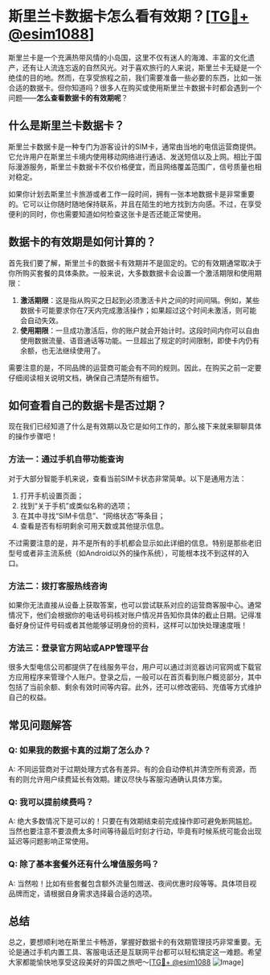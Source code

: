 # 斯里兰卡数据卡怎么看有效期？[[TG💪+ @esim1088](https://t.me/s/esim1088)]

斯里兰卡是一个充满热带风情的小岛国，这里不仅有迷人的海滩、丰富的文化遗产，还有让人流连忘返的自然风光。对于喜欢旅行的人来说，斯里兰卡无疑是一个绝佳的目的地。然而，在享受旅程之前，我们需要准备一些必要的东西，比如一张合适的数据卡。但你知道吗？很多人在购买或使用斯里兰卡数据卡时都会遇到一个问题——**怎么查看数据卡的有效期呢**？

## 什么是斯里兰卡数据卡？

斯里兰卡数据卡是一种专门为游客设计的SIM卡，通常由当地的电信运营商提供。它允许用户在斯里兰卡境内使用移动网络进行通话、发送短信以及上网。相比于国际漫游服务，斯里兰卡数据卡不仅价格便宜，而且网络覆盖范围广，信号质量也相对稳定。

如果你计划去斯里兰卡旅游或者工作一段时间，拥有一张本地数据卡是非常重要的。它可以让你随时随地保持联系，并且在陌生的地方找到方向感。不过，在享受便利的同时，你也需要知道如何检查这张卡是否还能正常使用。

## 数据卡的有效期是如何计算的？

首先我们要了解，斯里兰卡的数据卡有效期并不是固定的。它的有效期通常取决于你所购买套餐的具体条款。一般来说，大多数数据卡会设置一个激活期限和使用期限：

1. **激活期限**：这是指从购买之日起到必须激活卡片之间的时间间隔。例如，某些数据卡可能要求你在7天内完成激活操作；如果超过这个时间未激活，则可能会自动失效。
2. **使用期限**：一旦成功激活后，你的账户就会开始计时。这段时间内你可以自由使用数据流量、语音通话等功能。一旦超出了规定的时间限制，即使卡内仍有余额，也无法继续使用了。

需要注意的是，不同品牌的运营商可能会有不同的规则。因此，在购买之前一定要仔细阅读相关说明文档，确保自己清楚所有细节。

## 如何查看自己的数据卡是否过期？

现在我们已经知道了什么是有效期以及它是如何工作的，那么接下来就来聊聊具体的操作步骤吧！

### 方法一：通过手机自带功能查询

对于大部分智能手机来说，查看当前SIM卡状态非常简单。以下是通用方法：
1. 打开手机设置页面；
2. 找到“关于手机”或类似名称的选项；
3. 在其中寻找“SIM卡信息”、“网络状态”等条目；
4. 查看是否有标明剩余可用天数或其他提示信息。

不过需要注意的是，并不是所有的手机都会显示如此详细的信息。特别是那些老旧型号或者非主流系统（如Android以外的操作系统），可能根本找不到这样的入口。

### 方法二：拨打客服热线咨询

如果你无法直接从设备上获取答案，也可以尝试联系对应的运营商客服中心。通常情况下，他们会根据你的电话号码核对账户情况并告知你具体的截止日期。记得准备好身份证件号码或者其他能够证明身份的资料，这样可以加快处理速度哦！

### 方法三：登录官方网站或APP管理平台

很多大型电信公司都提供了在线服务平台，用户可以通过浏览器访问官网或下载官方应用程序来管理个人账户。登录之后，一般可以在首页看到账户概览部分，其中包括了当前余额、剩余有效时间等内容。此外，还可以修改密码、充值等方式维护自己的权益。

## 常见问题解答

### Q: 如果我的数据卡真的过期了怎么办？
A: 不同运营商对于过期处理方式各有差异。有的会自动停机并清空所有资源，而有的则允许用户续费延长有效期。建议尽快与客服沟通确认具体方案。

### Q: 我可以提前续费吗？
A: 绝大多数情况下是可以的！只要在有效期结束前完成操作即可避免断网尴尬。当然也要注意不要浪费太多时间等待最后时刻才行动，毕竟有时候系统可能会出现延迟等问题影响正常使用。

### Q: 除了基本套餐外还有什么增值服务吗？
A: 当然啦！比如有些套餐包含额外流量包赠送、夜间优惠时段等等。具体项目视品牌而定，请根据自身需求选择最合适的选项。

## 总结

总之，要想顺利地在斯里兰卡畅游，掌握好数据卡的有效期管理技巧非常重要。无论是通过手机内置工具、客服电话还是互联网平台都可以轻松搞定这一难题。希望大家都能愉快地享受这段美好的异国之旅吧～[[TG💪+ @esim1088](https://t.me/s/esim1088) ![Image](https://i.postimg.cc/4NQfJmqS/Snipaste-2025-05-13-00-14-12.png)]